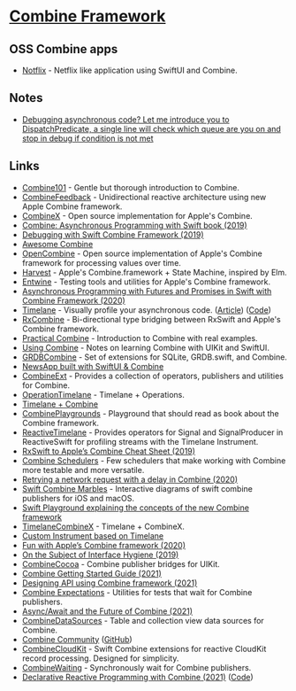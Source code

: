 # [Combine Framework](https://developer.apple.com/documentation/combine)

## OSS Combine apps

- [Notflix](https://github.com/qeude/Notflix) - Netflix like application using SwiftUI and Combine.

## Notes

- [Debugging asynchronous code? Let me introduce you to DispatchPredicate, a single line will check which queue are you on and stop in debug if condition is not met](https://twitter.com/icanzilb/status/1213403702226276352)

## Links

- [Combine101](https://github.com/learncombine/Combine101) - Gentle but thorough introduction to Combine.
- [CombineFeedback](https://github.com/sergdort/CombineFeedback) - Unidirectional reactive architecture using new Apple Combine framework.
- [CombineX](https://github.com/cx-org/CombineX) - Open source implementation for Apple's Combine.
- [Combine: Asynchronous Programming with Swift book (2019)](https://www.raywenderlich.com/6185979-combine-asynchronous-programming-with-swift-complete-book-available)
- [Debugging with Swift Combine Framework (2019)](https://www.vadimbulavin.com/debugging-with-combine-swift-framework/)
- [Awesome Combine](https://github.com/CombineCommunity/awesome-combine)
- [OpenCombine](https://github.com/OpenCombine/OpenCombine) - Open source implementation of Apple's Combine framework for processing values over time.
- [Harvest](https://github.com/inamiy/Harvest) - Apple's Combine.framework + State Machine, inspired by Elm.
- [Entwine](https://github.com/tcldr/Entwine) - Testing tools and utilities for Apple's Combine framework.
- [Asynchronous Programming with Futures and Promises in Swift with Combine Framework (2020)](https://www.vadimbulavin.com/asynchronous-programming-with-future-and-promise-in-swift-with-combine-framework/)
- [Timelane](http://timelane.tools/) - Visually profile your asynchronous code. ([Article](http://trycombine.com/posts/announcing-timelane-combine/)) ([Code](https://github.com/icanzilb/Timelane))
- [RxCombine](https://github.com/antitypical/Result) - Bi-directional type bridging between RxSwift and Apple's Combine framework.
- [Practical Combine](https://gumroad.com/l/practical-combine) - Introduction to Combine with real examples.
- [Using Combine](https://heckj.github.io/swiftui-notes/) - Notes on learning Combine with UIKit and SwiftUI.
- [GRDBCombine](https://github.com/groue/GRDBCombine) - Set of extensions for SQLite, GRDB.swift, and Combine.
- [NewsApp built with SwiftUI & Combine](https://github.com/AlexeyVoronov96/NewsApp-With-SwiftUI-And-Combine)
- [CombineExt](https://github.com/CombineCommunity/CombineExt) - Provides a collection of operators, publishers and utilities for Combine.
- [OperationTimelane](https://github.com/icanzilb/OperationTimelane) - Timelane + Operations.
- [Timelane + Combine](https://github.com/icanzilb/TimelaneCombine)
- [CombinePlaygrounds](https://github.com/denisPoifol/CombinePlaygrounds) - Playground that should read as book about the Combine framework.
- [ReactiveTimelane](https://github.com/nkristek/ReactiveTimelane) - Provides operators for Signal and SignalProducer in ReactiveSwift for profiling streams with the Timelane Instrument.
- [RxSwift to Apple’s Combine Cheat Sheet (2019)](https://github.com/CombineCommunity/rxswift-to-combine-cheatsheet)
- [Combine Schedulers](https://github.com/pointfreeco/combine-schedulers) - Few schedulers that make working with Combine more testable and more versatile.
- [Retrying a network request with a delay in Combine (2020)](https://www.donnywals.com/retrying-a-network-request-with-a-delay-in-combine/)
- [Swift Combine Marbles](https://github.com/robertpalmer/CombineMarbles) - Interactive diagrams of swift combine publishers for iOS and macOS.
- [Swift Playground explaining the concepts of the new Combine framework](https://github.com/AvdLee/CombineSwiftPlayground)
- [TimelaneCombineX](https://github.com/Sixt/TimelaneCombineX) - Timelane + CombineX.
- [Custom Instrument based on Timelane](https://github.com/icanzilb/CustomInstrument)
- [Fun with Apple’s Combine framework (2020)](https://twitter.com/johnsundell/status/1295685964380151810)
- [On the Subject of Interface Hygiene (2019)](https://duan.ca/2019/07/01/combine-hygiene/)
- [CombineCocoa](https://github.com/CombineCommunity/CombineCocoa) - Combine publisher bridges for UIKit.
- [Combine Getting Started Guide (2021)](https://6ary.medium.com/combine-getting-started-guide-c5ac0febc04c)
- [Designing API using Combine framework (2021)](https://swiftwithmajid.com/2021/04/07/designing-api-using-combine-framework/)
- [Combine Expectations](https://github.com/groue/CombineExpectations) - Utilities for tests that wait for Combine publishers.
- [Async/Await and the Future of Combine (2021)](https://benscheirman.com/2021/06/async-await-and-the-future-of-combine/)
- [CombineDataSources](https://github.com/CombineCommunity/CombineDataSources) - Table and collection view data sources for Combine.
- [Combine Community](https://combine.community/) ([GitHub](https://github.com/CombineCommunity))
- [CombineCloudKit](https://github.com/chris-araman/CombineCloudKit) - Swift Combine extensions for reactive CloudKit record processing. Designed for simplicity.
- [CombineWaiting](https://github.com/jameshurst/CombineWaiting) - Synchronously wait for Combine publishers.
- [Declarative Reactive Programming with Combine (2021)](https://defagos.github.io/declarative_reactive_programming_with_combine/) ([Code](https://github.com/defagos/DeclarativeCombine))

